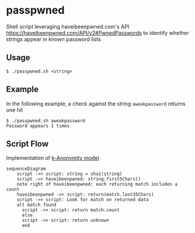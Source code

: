 # passpwned

Shell script leveraging haveibeenpwned.com's API https://haveibeenpwned.com/API/v2#PwnedPasswords to identify whether strings appear in known password lists

## Usage
```
$ ./passpwned.sh <string>
```

## Example
In the following example, a check against the string `aweakpassword` returns one hit

    $ ./passpwned.sh aweakpassword
    Password appears 1 times

## Script Flow
Implementation of [k-Anonymity model](https://en.wikipedia.org/wiki/K-anonymity)

```mermaid
sequenceDiagram
    script ->> script: string = sha1(string)
    script ->> haveibeenpwned: string.first5Chars()
    note right of haveibeenpwned: each returning match includes a count
    haveibeenpwned ->> script: return(match.last35Chars)
    script ->> script: Look for match on returned data
    alt match found
      script ->> script: return match.count
      else
      script ->> script: return unknown
      end 
```
